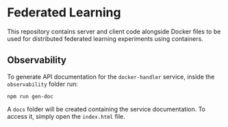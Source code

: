 # Federated Learning

This repository contains server and client code alongside Docker files to be used for distributed federated learning experiments using containers.

## Observability

To generate API documentation for the `docker-handler` service, inside the `observability` folder run:

```
npm run gen-doc
```

A `docs` folder will be created containing the service documentation. To access it, simply open the `index.html` file.
